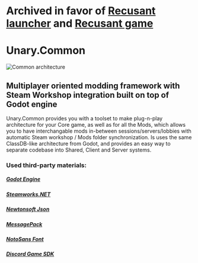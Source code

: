 # Archived in favor of [Recusant launcher](https://github.com/unaryinc/RecusantLauncher) and [Recusant game](https://github.com/unaryinc/RecusantGame)

# Unary.Common
![Common architecture](/Info/Architecture.png)
## Multiplayer oriented modding framework with Steam Workshop integration built on top of Godot engine

Unary.Common provides you with a toolset to make plug-n-play architecture for your
Core game, as well as for all the Mods, which allows you to have interchangable mods in-between
sessions/servers/lobbies with automatic Steam workshop / Mods folder synchronization. Is uses the
same ClassDB-like architecture from Godot, and provides an easy way to separate codebase into 
Shared, Client and Server systems.

### Used third-party materials:
##### [Godot Engine](https://godotengine.org/)
##### [Steamworks.NET](https://steamworks.github.io/)
##### [Newtonsoft Json](https://www.newtonsoft.com/json)
##### [MessagePack](https://github.com/neuecc/MessagePack-CSharp)
##### [NotoSans Font](https://www.google.com/get/noto/)
##### [Discord Game SDK](https://discordapp.com/developers/docs/game-sdk/sdk-starter-guide)
